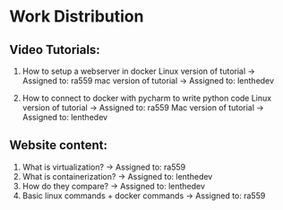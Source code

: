 # Work Distribution
## Video Tutorials:
1. How to setup a webserver in docker
    Linux version of tutorial  -> Assigned to: ra559
    mac version of tutorial -> Assigned to: lenthedev
    
2. How to connect to docker with pycharm to write python code
    Linux version of tutorial  -> Assigned to: ra559
    Mac version of tutorial -> Assigned to: lenthedev
    
## Website content:
1. What is virtualization? -> Assigned to: ra559
2. What is containerization?  -> Assigned to: lenthedev
3. How do they compare?  -> Assigned to: lenthedev
4. Basic linux commands + docker commands -> Assigned to: ra559


